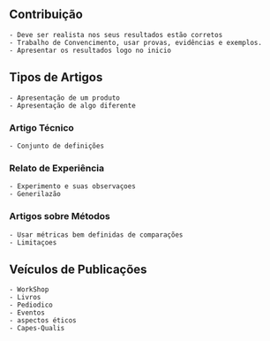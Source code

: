 ## Contribuição 
    - Deve ser realista nos seus resultados estão corretos
    - Trabalho de Convencimento, usar provas, evidências e exemplos.
    - Apresentar os resultados logo no inicio
## Tipos de Artigos
    - Apresentação de um produto
    - Apresentação de algo diferente
### Artigo Técnico
    - Conjunto de definições
### Relato de Experiência
    - Experimento e suas observaçoes
    - Generilazão
### Artigos sobre Métodos
    - Usar métricas bem definidas de comparações
    - Limitaçoes
## Veículos de Publicações
    - WorkShop
    - Livros
    - Pediodico
    - Eventos
    - aspectos éticos
    - Capes-Qualis
